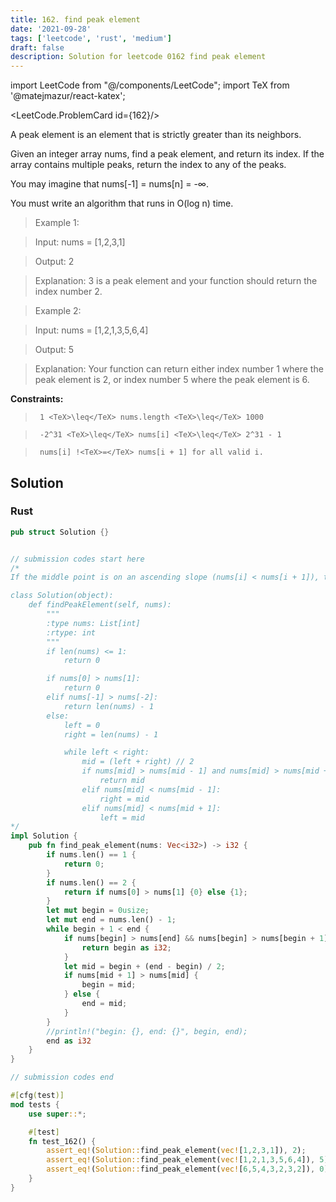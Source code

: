 ```yaml
---
title: 162. find peak element
date: '2021-09-28'
tags: ['leetcode', 'rust', 'medium']
draft: false
description: Solution for leetcode 0162 find peak element
---
```

import LeetCode from "@/components/LeetCode";
import TeX from '@matejmazur/react-katex';

<LeetCode.ProblemCard id={162}/>
 

  A peak element is an element that is strictly greater than its neighbors.

  Given an integer array nums, find a peak element, and return its index. If the array contains multiple peaks, return the index to any of the peaks.

  You may imagine that nums[-1] <TeX>=</TeX> nums[n] <TeX>=</TeX> -&infin;.

  You must write an algorithm that runs in O(log n) time.

   

 >   Example 1:

  

 >   Input: nums <TeX>=</TeX> [1,2,3,1]

 >   Output: 2

 >   Explanation: 3 is a peak element and your function should return the index number 2.

 >   Example 2:

  

 >   Input: nums <TeX>=</TeX> [1,2,1,3,5,6,4]

 >   Output: 5

 >   Explanation: Your function can return either index number 1 where the peak element is 2, or index number 5 where the peak element is 6.

   

  **Constraints:**

  

 >   	1 <TeX>\leq</TeX> nums.length <TeX>\leq</TeX> 1000

 >   	-2^31 <TeX>\leq</TeX> nums[i] <TeX>\leq</TeX> 2^31 - 1

 >   	nums[i] !<TeX>=</TeX> nums[i + 1] for all valid i.


## Solution
### Rust
```rust
pub struct Solution {}


// submission codes start here
/*
If the middle point is on an ascending slope (nums[i] < nums[i + 1]), then the peak should be on the right side. Otherwise, the middle point must be on a descending slope (nums[i] < nums[i - 1]), and the peak should be on the left side.

class Solution(object):
    def findPeakElement(self, nums):
        """
        :type nums: List[int]
        :rtype: int
        """
        if len(nums) <= 1:
            return 0

        if nums[0] > nums[1]:
            return 0
        elif nums[-1] > nums[-2]:
            return len(nums) - 1
        else:
            left = 0
            right = len(nums) - 1

            while left < right:
                mid = (left + right) // 2
                if nums[mid] > nums[mid - 1] and nums[mid] > nums[mid + 1]:
                    return mid
                elif nums[mid] < nums[mid - 1]:
                    right = mid
                elif nums[mid] < nums[mid + 1]:
                    left = mid
*/
impl Solution {
    pub fn find_peak_element(nums: Vec<i32>) -> i32 {
        if nums.len() == 1 {
            return 0;
        }
        if nums.len() == 2 {
            return if nums[0] > nums[1] {0} else {1};
        }
        let mut begin = 0usize;
        let mut end = nums.len() - 1;
        while begin + 1 < end {
            if nums[begin] > nums[end] && nums[begin] > nums[begin + 1] {
                return begin as i32;
            }
            let mid = begin + (end - begin) / 2;
            if nums[mid + 1] > nums[mid] {
                begin = mid;
            } else {
                end = mid;
            }
        }
        //println!("begin: {}, end: {}", begin, end);
        end as i32
    }
}

// submission codes end

#[cfg(test)]
mod tests {
    use super::*;

    #[test]
    fn test_162() {
        assert_eq!(Solution::find_peak_element(vec![1,2,3,1]), 2);
        assert_eq!(Solution::find_peak_element(vec![1,2,1,3,5,6,4]), 5);
        assert_eq!(Solution::find_peak_element(vec![6,5,4,3,2,3,2]), 0);
    }
}

```
